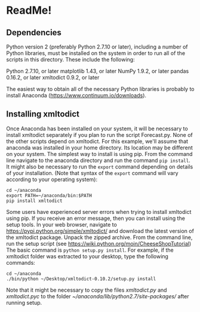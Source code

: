 ReadMe!
=======

Dependencies
------------

Python version 2 (preferably Python 2.7.10 or later), including a number of Python libraries, must be installed on the system in order to run all of the scripts in this directory.  These include the following: 

Python 2.7.10, or later
matplotlib 1.43, or later
NumPy 1.9.2, or later
pandas 0.16.2, or later
xmltodict 0.9.2, or later

The easiest way to obtain all of the necessary Python libraries is probably to install Anaconda (https://www.continuum.io/downloads).

Installing xmltodict
--------------------
Once Anaconda has been installed on your system, it will be necessary to install xmltodict separately if you plan to run the script Forecast.py.  None of the other scripts depend on xmltodict.  For this example, we'll assume that anaconda was installed in your home directory.  Its location may be different on your system.  The simplest way to install is using pip. From the command line navigate to the anaconda directory and run the command `pip install`.  It might also be necessary to run the `export` command depending on details of your installation.  (Note that syntax of the `export` command will vary according to your operating system):

	cd ~/anaconda
    export PATH=~/anaconda/bin:$PATH
	pip install xmltodict

Some users have experienced server errors when trying to install xmltodict using pip.  If you receive an error message, then you can install using the setup tools.  In your web browser, navigate to 
https://pypi.python.org/simple/xmltodict/ and download the latest version of the xmltodict package.
Unpack the zipped archive.
From the command line, run the setup script (see https://wiki.python.org/moin/CheeseShopTutorial)
The basic command is `python setup.py install`.  For example, if the xmltodict folder was extracted to your desktop, type the following commands:
 
	cd ~/anaconda
	./bin/python ~/Desktop/xmltodict-0.10.2/setup.py install

Note that it might be necessary to copy the files *xmltodict.py* and *xmltodict.pyc* to the folder *~/anaconda/lib/python2.7/site-packages/* after running setup.
